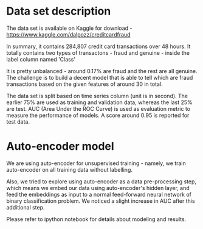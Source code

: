 # Data set description 
The data set is available on Kaggle for download - https://www.kaggle.com/dalpozz/creditcardfraud

In summary, it contains 284,807 credit card transactions over 48 hours. It totally contains two types of transactons - fraud and genuine - inside the label column named 'Class'

It is pretty unbalanced - around 0.17% are fraud and the rest are all genuine. The challenge is to build a decent model that is able to tell which are fraud transactions based on the given features of around 30 in total. 

The data set is split based on time series column (unit is in second). The earlier 75% are used as training and validation data, whereas the last 25% are test. AUC (Area Under the ROC Curve) is used as evaluation metric to measure the performance of models. A score around 0.95 is reported for test data. 

# Auto-encoder model 
We are using auto-encoder for unsupervised training - namely, we train auto-encoder on all training data without labelling. 

Also, we tried to explore using auto-encoder as a data pre-processing step, which means we embed our data using auto-encoder's hidden layer, and feed the embeddings as input to a normal feed-forward neural network of binary classification problem. We noticed a slight increase in AUC after this additional step. 

Please refer to ipython notebook for details about modeling and results. 

